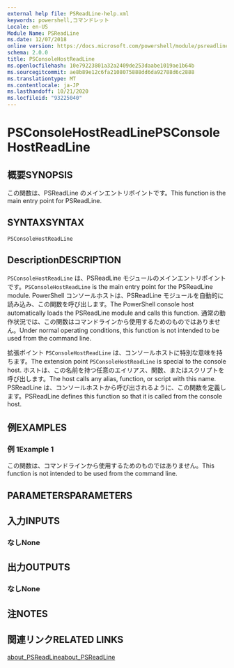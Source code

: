 ```yaml
---
external help file: PSReadLine-help.xml
keywords: powershell,コマンドレット
Locale: en-US
Module Name: PSReadLine
ms.date: 12/07/2018
online version: https://docs.microsoft.com/powershell/module/psreadline/psconsolehostreadline?view=powershell-7.1&WT.mc_id=ps-gethelp
schema: 2.0.0
title: PSConsoleHostReadLine
ms.openlocfilehash: 10e79223801a32a2409de253daabe1019ae1b64b
ms.sourcegitcommit: ae8b89e12c6fa2108075888dd6da92788d6c2888
ms.translationtype: MT
ms.contentlocale: ja-JP
ms.lasthandoff: 10/21/2020
ms.locfileid: "93225040"
---
```

# <span data-ttu-id="b658c-103">PSConsoleHostReadLine</span><span class="sxs-lookup"><span data-stu-id="b658c-103">PSConsoleHostReadLine</span></span>

## <span data-ttu-id="b658c-104">概要</span><span class="sxs-lookup"><span data-stu-id="b658c-104">SYNOPSIS</span></span>
<span data-ttu-id="b658c-105">この関数は、PSReadLine のメインエントリポイントです。</span><span class="sxs-lookup"><span data-stu-id="b658c-105">This function is the main entry point for PSReadLine.</span></span>

## <span data-ttu-id="b658c-106">SYNTAX</span><span class="sxs-lookup"><span data-stu-id="b658c-106">SYNTAX</span></span>

```
PSConsoleHostReadLine
```

## <span data-ttu-id="b658c-107">Description</span><span class="sxs-lookup"><span data-stu-id="b658c-107">DESCRIPTION</span></span>

<span data-ttu-id="b658c-108">`PSConsoleHostReadLine` は、PSReadLine モジュールのメインエントリポイントです。</span><span class="sxs-lookup"><span data-stu-id="b658c-108">`PSConsoleHostReadLine` is the main entry point for the PSReadLine module.</span></span> <span data-ttu-id="b658c-109">PowerShell コンソールホストは、PSReadLine モジュールを自動的に読み込み、この関数を呼び出します。</span><span class="sxs-lookup"><span data-stu-id="b658c-109">The PowerShell console host automatically loads the PSReadLine module and calls this function.</span></span> <span data-ttu-id="b658c-110">通常の動作状況では、この関数はコマンドラインから使用するためのものではありません。</span><span class="sxs-lookup"><span data-stu-id="b658c-110">Under normal operating conditions, this function is not intended to be used from the command line.</span></span>

<span data-ttu-id="b658c-111">拡張ポイント `PSConsoleHostReadLine` は、コンソールホストに特別な意味を持ちます。</span><span class="sxs-lookup"><span data-stu-id="b658c-111">The extension point `PSConsoleHostReadLine` is special to the console host.</span></span> <span data-ttu-id="b658c-112">ホストは、この名前を持つ任意のエイリアス、関数、またはスクリプトを呼び出します。</span><span class="sxs-lookup"><span data-stu-id="b658c-112">The host calls any alias, function, or script with this name.</span></span> <span data-ttu-id="b658c-113">PSReadLine は、コンソールホストから呼び出されるように、この関数を定義します。</span><span class="sxs-lookup"><span data-stu-id="b658c-113">PSReadLine defines this function so that it is called from the console host.</span></span>

## <span data-ttu-id="b658c-114">例</span><span class="sxs-lookup"><span data-stu-id="b658c-114">EXAMPLES</span></span>

### <span data-ttu-id="b658c-115">例 1</span><span class="sxs-lookup"><span data-stu-id="b658c-115">Example 1</span></span>

<span data-ttu-id="b658c-116">この関数は、コマンドラインから使用するためのものではありません。</span><span class="sxs-lookup"><span data-stu-id="b658c-116">This function is not intended to be used from the command line.</span></span>

## <span data-ttu-id="b658c-117">PARAMETERS</span><span class="sxs-lookup"><span data-stu-id="b658c-117">PARAMETERS</span></span>

## <span data-ttu-id="b658c-118">入力</span><span class="sxs-lookup"><span data-stu-id="b658c-118">INPUTS</span></span>

### <span data-ttu-id="b658c-119">なし</span><span class="sxs-lookup"><span data-stu-id="b658c-119">None</span></span>

## <span data-ttu-id="b658c-120">出力</span><span class="sxs-lookup"><span data-stu-id="b658c-120">OUTPUTS</span></span>

### <span data-ttu-id="b658c-121">なし</span><span class="sxs-lookup"><span data-stu-id="b658c-121">None</span></span>

## <span data-ttu-id="b658c-122">注</span><span class="sxs-lookup"><span data-stu-id="b658c-122">NOTES</span></span>

## <span data-ttu-id="b658c-123">関連リンク</span><span class="sxs-lookup"><span data-stu-id="b658c-123">RELATED LINKS</span></span>

[<span data-ttu-id="b658c-124">about_PSReadLine</span><span class="sxs-lookup"><span data-stu-id="b658c-124">about_PSReadLine</span></span>](./About/about_PSReadLine.md)

